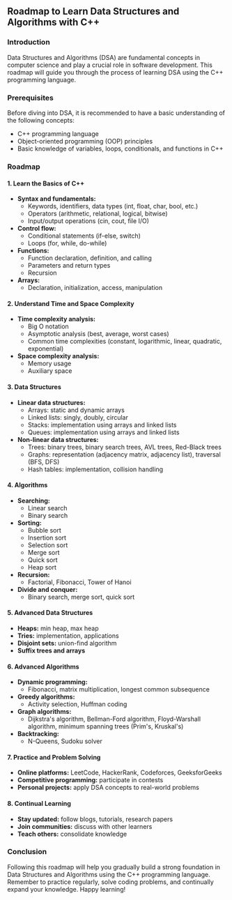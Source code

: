 ## Roadmap to Learn Data Structures and Algorithms with C++

### Introduction
Data Structures and Algorithms (DSA) are fundamental concepts in computer science and play a crucial role in software development. This roadmap will guide you through the process of learning DSA using the C++ programming language.

### Prerequisites
Before diving into DSA, it is recommended to have a basic understanding of the following concepts:
* C++ programming language
* Object-oriented programming (OOP) principles
* Basic knowledge of variables, loops, conditionals, and functions in C++

### Roadmap

#### 1. Learn the Basics of C++
* **Syntax and fundamentals:**
  * Keywords, identifiers, data types (int, float, char, bool, etc.)
  * Operators (arithmetic, relational, logical, bitwise)
  * Input/output operations (cin, cout, file I/O)
* **Control flow:**
  * Conditional statements (if-else, switch)
  * Loops (for, while, do-while)
* **Functions:**
  * Function declaration, definition, and calling
  * Parameters and return types
  * Recursion
* **Arrays:**
  * Declaration, initialization, access, manipulation

#### 2. Understand Time and Space Complexity
* **Time complexity analysis:**
  * Big O notation
  * Asymptotic analysis (best, average, worst cases)
  * Common time complexities (constant, logarithmic, linear, quadratic, exponential)
* **Space complexity analysis:**
  * Memory usage
  * Auxiliary space

#### 3. Data Structures
* **Linear data structures:**
  * Arrays: static and dynamic arrays
  * Linked lists: singly, doubly, circular
  * Stacks: implementation using arrays and linked lists
  * Queues: implementation using arrays and linked lists
* **Non-linear data structures:**
  * Trees: binary trees, binary search trees, AVL trees, Red-Black trees
  * Graphs: representation (adjacency matrix, adjacency list), traversal (BFS, DFS)
  * Hash tables: implementation, collision handling

#### 4. Algorithms
* **Searching:**
  * Linear search
  * Binary search
* **Sorting:**
  * Bubble sort
  * Insertion sort
  * Selection sort
  * Merge sort
  * Quick sort
  * Heap sort
* **Recursion:**
  * Factorial, Fibonacci, Tower of Hanoi
* **Divide and conquer:**
  * Binary search, merge sort, quick sort

#### 5. Advanced Data Structures
* **Heaps:** min heap, max heap
* **Tries:** implementation, applications
* **Disjoint sets:** union-find algorithm
* **Suffix trees and arrays**

#### 6. Advanced Algorithms
* **Dynamic programming:**
  * Fibonacci, matrix multiplication, longest common subsequence
* **Greedy algorithms:**
  * Activity selection, Huffman coding
* **Graph algorithms:**
  * Dijkstra's algorithm, Bellman-Ford algorithm, Floyd-Warshall algorithm, minimum spanning trees (Prim's, Kruskal's)
* **Backtracking:**
  * N-Queens, Sudoku solver

#### 7. Practice and Problem Solving
* **Online platforms:** LeetCode, HackerRank, Codeforces, GeeksforGeeks
* **Competitive programming:** participate in contests
* **Personal projects:** apply DSA concepts to real-world problems

#### 8. Continual Learning
* **Stay updated:** follow blogs, tutorials, research papers
* **Join communities:** discuss with other learners
* **Teach others:** consolidate knowledge

### Conclusion
Following this roadmap will help you gradually build a strong foundation in Data Structures and Algorithms using the C++ programming language. Remember to practice regularly, solve coding problems, and continually expand your knowledge. Happy learning!

